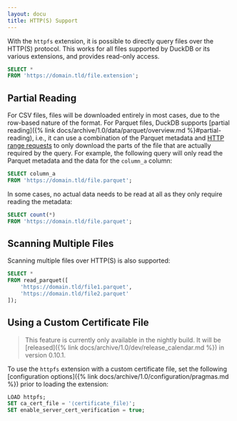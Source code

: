 ```yaml
---
layout: docu
title: HTTP(S) Support
---
```


With the `httpfs` extension, it is possible to directly query files over the HTTP(S) protocol. This works for all files supported by DuckDB or its various extensions, and provides read-only access.

```sql
SELECT *
FROM 'https://domain.tld/file.extension';
```

## Partial Reading

For CSV files, files will be downloaded entirely in most cases, due to the row-based nature of the format.
For Parquet files, DuckDB supports [partial reading]({% link docs/archive/1.0/data/parquet/overview.md %}#partial-reading), i.e., it can use a combination of the Parquet metadata and [HTTP range requests](https://developer.mozilla.org/en-US/docs/Web/HTTP/Range_requests) to only download the parts of the file that are actually required by the query. For example, the following query will only read the Parquet metadata and the data for the `column_a` column:

```sql
SELECT column_a
FROM 'https://domain.tld/file.parquet';
```

In some cases, no actual data needs to be read at all as they only require reading the metadata:

```sql
SELECT count(*)
FROM 'https://domain.tld/file.parquet';
```

## Scanning Multiple Files

Scanning multiple files over HTTP(S) is also supported:

```sql
SELECT *
FROM read_parquet([
    'https://domain.tld/file1.parquet',
    'https://domain.tld/file2.parquet'
]);
```

## Using a Custom Certificate File

> This feature is currently only available in the nightly build. It will be [released]({% link docs/archive/1.0/dev/release_calendar.md %}) in version 0.10.1.

To use the `httpfs` extension with a custom certificate file, set the following [configuration options]({% link docs/archive/1.0/configuration/pragmas.md %}) prior to loading the extension:

```sql
LOAD httpfs;
SET ca_cert_file = '⟨certificate_file⟩';
SET enable_server_cert_verification = true;
```
